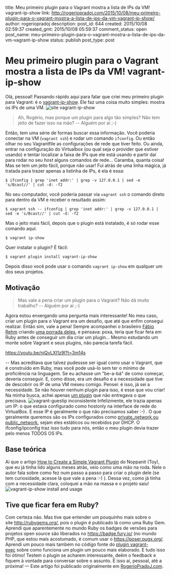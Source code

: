title: Meu primeiro plugin para o Vagrant mostra a lista de IPs da VM! vagrant-ip-show
link: http://rogeriopradoj.com/2015/10/08/meu-primeiro-plugin-para-o-vagrant-mostra-a-lista-de-ips-da-vm-vagrant-ip-show/
author: rogeriopradoj
description: 
post_id: 644
created: 2015/10/08 02:59:37
created_gmt: 2015/10/08 05:59:37
comment_status: open
post_name: meu-primeiro-plugin-para-o-vagrant-mostra-a-lista-de-ips-da-vm-vagrant-ip-show
status: publish
post_type: post

# Meu primeiro plugin para o Vagrant mostra a lista de IPs da VM! vagrant-ip-show

Olá, pessoal! Passando rápido aqui para falar que criei meu primeiro plugin para Vagrant: é o [vagrant-ip-show](https://github.com/rogeriopradoj/vagrant-ip-show). Ele faz uma coisa muito simples: mostra os IPs de uma VM. ![site vagrant-ip-show](/wp-content/uploads/2015/10/Vagrant-ip-show_by_rogeriopradoj.png)

> Ah, Rogério, mas porque um plugin para algo tão simples? Não tem jeito de fazer isso na mão? \-- Alguém por aí ;-)

Então, tem uma série de formas buscar essa informação. Você poderia conectar na VM (`vagrant ssh`) e rodar um comando `ifconfig`. Ou então olhar no seu Vagrantfile as configurações de rede que tiver feito. Ou ainda, entrar na configuração do Virtualbox (ou qual seja o provider que estiver usando) e tentar localizar a faixa de IPs que ele está usando e partir daí para rodar no seu _host_ alguns comandos de rede... Caramba, quanta coisa! Mas se tem um jeito fácil, porque não usar! Fui atrás de uma linha mágica, já tratada para trazer apenas a listinha de IPs, é ela é essa: 
    
    
    $ ifconfig | grep 'inet addr:' | grep -v 127.0.0.1 | sed -e 's/Bcast//' | cut -d: -f2

No seu computador, você poderia passar via `vagrant ssh` o comando direto para dentro da VM e receber o resultado assim: 
    
    
    $ vagrant ssh -- ifconfig | grep 'inet addr:' | grep -v 127.0.0.1 | sed -e 's/Bcast//' | cut -d: -f2

Mas o jeito mais fácil, depois que o plugin está instalado, é só rodar esse comando aqui: 
    
    
    $ vagrant ip-show

Quer instalar o plugin? É fácil: 
    
    
    $ vagrant plugin install vagrant-ip-show

Depois disso você pode usar o comando `vagrant ip-show` em qualquer um dos seus projetos. 

## Motivação

> Mas vale a pena criar um plugin para o Vagrant? Não dá muito trabalho? \-- Alguém por aí ;-)

Agora estou enxergando uma pergunta mais interessante! No meu caso, criar um plugin para o Vagrant era um desafio, que até que enfim consegui realizar. Então sim, vale a pena! Sempre acompanhei o brasileiro [Fábio Rehm](http://fabiorehm.com/) criando [uma porrada deles](http://fabiorehm.com/blog/2013/12/12/so-i-released-a-lot-of-vagrant-plugins-now-what-s-next/), e pensava: poxa, teria que ficar fera em Ruby antes de conseguir um dia criar um plugin... Mesmo estudando um monte sobre Vagrant e seus plugins, não parecia tarefa fácil. 

<https://youtu.be/niQvLXI1z9I?t=3m14s>

\-- Mas acreditava que talvez pudessse ser igual como usar o Vagrant, que é construído em Ruby, mas você pode usá-lo sem ter o mínimo de proficiência na linguagem. Se eu achasse um "be-a-bá" de como começar, deveria conseguir. E, como disse, era um desafio e a necessidade que tive de descobrir os IP de uma VM mexeu comigo. Pensei: é isso, já sei a necessidade. Se não houver nenhum plugin para isso, é esse que vou criar! Na minha busca, achei apenas [um plugin](https://github.com/mkuzmin/vagrant-guestip) que não entregava o que precisava. ![vagrant-guestip inconsistente](/wp-content/uploads/2015/10/2__rogerio_RgoMBP____contribs_mercado_sup__zsh_.png) Infelizmente, ele trazia apenas um IP: o que estava configurado como hostonly na interface de rede do VirtualBox. E esse IP é geralmente o que não precisamos saber :-) . O que geralmente queremos são os IPs configurados como [private_network ou public_network](https://docs.vagrantup.com/v2/networking/index.html), sejam eles estáticos ou recebidos por DHCP. O ifconfig/ipconfig traz isso tudo para nós, então o meu plugin devia trazer pelo menos TODOS OS IPs. 

## Base teórica

Aí que o artigo [How to Create a Simple Vagrant Plugin](https://www.noppanit.com/create-simple-vagrant-plugin/) do Noppanit (Toy), que eu já tinha lido alguns meses atrás, veio como uma mão na roda. Nele o autor fala sobre como fez num passo a passo para criar o plugin dele (se tem curiosidade, acesse lá que vale a pena :-) ). Dessa vez, como já tinha com a necessidade clara, coloquei a mão na massa e o projeto saiu! ![vagrant-ip-show install and usage](/wp-content/uploads/2015/10/2__rogerio_RgoMBP____contribs_mercado_sup__zsh_-2.png)

## Tive que ficar fera em Ruby?

Com certeza não. Mas tive que entender um pouquinho mais sobre o site <http://rubygems.org/>, pois o plugin é publicado lá como uma Ruby Gem. Aprendi que aparentemente no mundo Ruby os badges de versões para projetos open source são liberados no <https://badge.fury.io/> (no mundo PHP, que estou mais acostumado, é comum usar o <https://poser.pugx.org/>. Aprendi um pouco mais também no código fonte do [plugin vagrant-exec](https://github.com/p0deje/vagrant-exec) sobre como funciona um plugin um pouco mais elaborado. E tudo isso foi ótimo! Testem o plugin se acharem interessante, deêm o feedback e fiquem à vontade para conversar sobre o assunto. É isso aí, pessoal, até a próxima! — Este artigo foi publicado originalmente em [RogerioPradoJ.com](/).